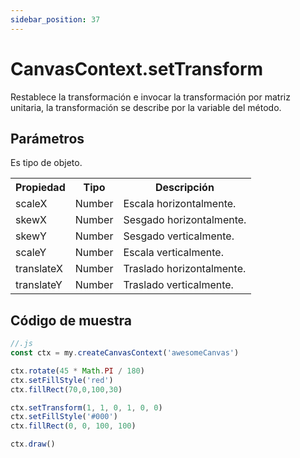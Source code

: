 ```yaml
---
sidebar_position: 37
---
```


# CanvasContext.setTransform

Restablece la transformación e invocar la transformación por matriz unitaria, la transformación se describe por la variable del método.

## Parámetros

Es tipo de objeto.

<table>
    <tr>
        <th>Propiedad</th>
        <th>Tipo</th>
        <th>Descripción</th>
    </tr>
    <tr>
        <td>scaleX</td>
        <td>Number</td>
        <td>Escala horizontalmente.</td>
     </tr>
     <tr>
        <td>skewX</td>
        <td>Number</td>
        <td>Sesgado horizontalmente.</td>
     </tr>
     <tr>
        <td>skewY</td>
        <td>Number</td>
        <td>Sesgado verticalmente.</td>
     </tr>
     <tr>
        <td>scaleY</td>
        <td>Number</td>
        <td>Escala verticalmente.</td>
     </tr>
     <tr>
        <td>translateX</td>
        <td>Number</td>
        <td>Traslado horizontalmente.</td>
     </tr>
     <tr>
        <td>translateY</td>
        <td>Number</td>
        <td>Traslado verticalmente.</td>
     </tr>
</table>


## Código de muestra

```js
//.js
const ctx = my.createCanvasContext('awesomeCanvas')

ctx.rotate(45 * Math.PI / 180)
ctx.setFillStyle('red')
ctx.fillRect(70,0,100,30)

ctx.setTransform(1, 1, 0, 1, 0, 0)
ctx.setFillStyle('#000')
ctx.fillRect(0, 0, 100, 100)

ctx.draw()
```

